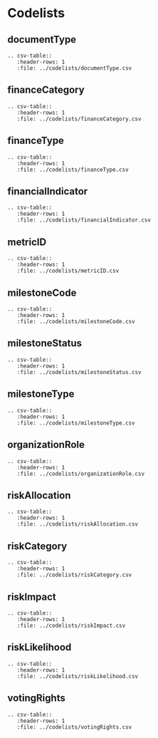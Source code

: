 # Codelists

## documentType

```eval_rst
.. csv-table::
   :header-rows: 1
   :file: ../codelists/documentType.csv
```

## financeCategory

```eval_rst
.. csv-table::
   :header-rows: 1
   :file: ../codelists/financeCategory.csv
```

## financeType

```eval_rst
.. csv-table::
   :header-rows: 1
   :file: ../codelists/financeType.csv
```

## financialIndicator

```eval_rst
.. csv-table::
   :header-rows: 1
   :file: ../codelists/financialIndicator.csv
```

## metricID

```eval_rst
.. csv-table::
   :header-rows: 1
   :file: ../codelists/metricID.csv
```

## milestoneCode

```eval_rst
.. csv-table::
   :header-rows: 1
   :file: ../codelists/milestoneCode.csv
```

## milestoneStatus

```eval_rst
.. csv-table::
   :header-rows: 1
   :file: ../codelists/milestoneStatus.csv
```

## milestoneType

```eval_rst
.. csv-table::
   :header-rows: 1
   :file: ../codelists/milestoneType.csv
```

## organizationRole

```eval_rst
.. csv-table::
   :header-rows: 1
   :file: ../codelists/organizationRole.csv
```

## riskAllocation

```eval_rst
.. csv-table::
   :header-rows: 1
   :file: ../codelists/riskAllocation.csv
```

## riskCategory

```eval_rst
.. csv-table::
   :header-rows: 1
   :file: ../codelists/riskCategory.csv
```

## riskImpact

```eval_rst
.. csv-table::
   :header-rows: 1
   :file: ../codelists/riskImpact.csv
```

## riskLikelihood

```eval_rst
.. csv-table::
   :header-rows: 1
   :file: ../codelists/riskLikelihood.csv
```

## votingRights

```eval_rst
.. csv-table::
   :header-rows: 1
   :file: ../codelists/votingRights.csv
```